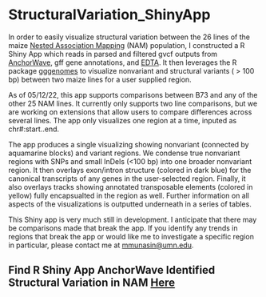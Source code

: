 # StructuralVariation_ShinyApp


In order to easily visualize structural variation between the 26 lines of the maize [Nested Association Mapping](https://www.science.org/doi/10.1126/science.abg5289) (NAM) population, I constructed a R Shiny App which reads in parsed and filtered gvcf outputs from [AnchorWave](https://github.com/baoxingsong/AnchorWave), gff gene annotations, and [EDTA](https://github.com/oushujun/EDTA). It then leverages the R package [gggenomes](https://github.com/thackl/gggenomes) to visualize nonvariant and structural variants ( > 100 bp) between two maize lines for a user supplied region.

As of 05/12/22, this app supports comparisons between B73 and any of the other 25 NAM lines. It currently only supports two line comparisons, but we are working on extensions that allow users to compare differences across several lines. The app only visualizes one region at a time, inputed as chr#:start..end.

The app produces a single visualizing showing nonvariant (connected by aquamarine blocks) and variant regions. We condense true nonvariant regions  with SNPs and small InDels (<100 bp) into one broader nonvariant region. It then overlays exon/intron structure (colored in dark blue) for the canonical transcripts of any genes in the user-selected region. Finally, it also overlays tracks showing annotated transposable elements (colored in yellow) fully encapsualted in the region as well. Further information on all aspects of the visualizations is outputted underneath in a series of tables. 

This Shiny app is very much still in development. I anticipate that there may be comparisons made that break the app. If you identify any trends in regions that break the app or would like me to investigate a specific region in particular, please contact me at mmunasin@umn.edu. 

## Find R Shiny App AnchorWave Identified Structural Variation in NAM [Here](https://mmunasin.shinyapps.io/nam_sv/)
